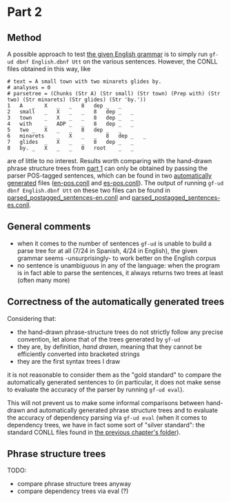 # Part 2

## Method
A possible approach to test [the given English grammar](https://github.com/harisont/comp-syntax-2020/blob/master/lab1/chapter4/English.dbnf) is to simply run `gf-ud dbnf English.dbnf Utt` on the various sentences.
However, the CONLL files obtained in this way, like

```
# text = A small town with two minarets glides by.
# analyses = 0
# parsetree = (Chunks (Str A) (Str small) (Str town) (Prep with) (Str two) (Str minarets) (Str glides) (Str 'by.'))
1	A	_	X	_	_	8	dep	_	_
2	small	_	X	_	_	8	dep	_	_
3	town	_	X	_	_	8	dep	_	_
4	with	_	ADP	_	_	8	dep	_	_
5	two	_	X	_	_	8	dep	_	_
6	minarets	_	X	_	_	8	dep	_	_
7	glides	_	X	_	_	8	dep	_	_
8	by.	_	X	_	_	0	root	_	_
```
are of little to no interest. Results worth comparing with the hand-drawn phrase structure trees from [part 1](https://github.com/harisont/comp-syntax-2020/blob/master/lab1/chapter4/part1.pdf) can only be obtained by passing the parser POS-tagged sentences, which can be found in two [automatically generated](https://github.com/harisont/comp-syntax-2020/blob/master/lab1/postagger.py) files ([en-pos.conll](https://github.com/harisont/comp-syntax-2020/blob/master/lab1/chapter4/en-pos.conll) and [es-pos.conll](https://github.com/harisont/comp-syntax-2020/blob/master/lab1/chapter4/es-pos.conll)). The output of running `gf-ud dbnf English.dbnf Utt` on these two files can be found in [parsed_postagged_sentences-en.conll](https://github.com/harisont/comp-syntax-2020/blob/master/lab1/chapter4/parsed_postagged_sentences-en.conll) and [parsed_postagged_sentences-es.conll](https://github.com/harisont/comp-syntax-2020/blob/master/lab1/chapter4/parsed_postagged_sentences-es.conll).

## General comments
- when it comes to the number of sentences `gf-ud` is unable to build a parse tree for at all (7/24 in Spanish, 4/24 in English), the given grammar seems -unsurprisingly- to work better on the English corpus
- no sentence is unambiguous in any of the language: when the program is in fact able to parse the sentences, it always returns two trees at least (often many more)

## Correctness of the automatically generated trees
Considering that:

- the hand-drawn phrase-structure trees do not strictly follow any precise convention, let alone that of the trees generated by `gf-ud`
- they are, by definition, _hand drawn_, meaning that they cannot be efficiently converted into bracketed strings
- they are the first syntax trees I draw

it is not reasonable to consider them as the "gold standard" to compare the automatically generated sentences to (in particular, it does not make sense to evaluate the accuracy of the parser by running `gf-ud eval`).

This will not prevent us to make some informal comparisons between hand-drawn and automatically generated phrase structure trees and to evaluate the accuracy of dependency parsing via `gf-ud eval` (when it comes to dependency trees, we have in fact some sort of "silver standard": the standard CONLL files found in [the previous chapter's folder](https://github.com/harisont/comp-syntax-2020/tree/master/lab1/chapter3)).

## Phrase structure trees


TODO:
- compare phrase structure trees anyway
- compare dependency trees via eval (?)
